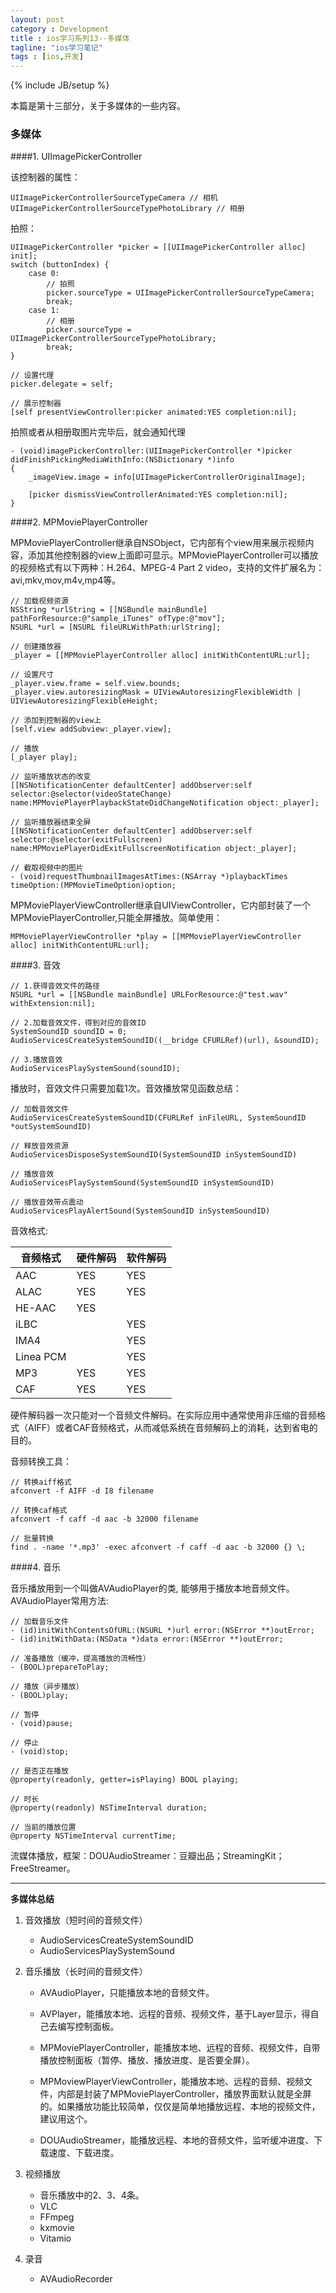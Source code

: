 ```yaml
---
layout: post
category : Development
title : ios学习系列13--多媒体
tagline: "ios学习笔记"
tags : [ios,开发]
---
```

{% include JB/setup %}

本篇是第十三部分，关于多媒体的一些内容。

### 多媒体

####1. UIImagePickerController

   该控制器的属性：
   
    UIImagePickerControllerSourceTypeCamera // 相机
    UIImagePickerControllerSourceTypePhotoLibrary // 相册

   拍照：

	UIImagePickerController *picker = [[UIImagePickerController alloc] init];
	switch (buttonIndex) {
		case 0:
		    // 拍照
		    picker.sourceType = UIImagePickerControllerSourceTypeCamera;
		    break;
		case 1:
		    // 相册
		    picker.sourceType = UIImagePickerControllerSourceTypePhotoLibrary;
		    break;
	}
		
	// 设置代理
	picker.delegate = self;

	// 展示控制器
	[self presentViewController:picker animated:YES completion:nil];

   拍照或者从相册取图片完毕后，就会通知代理
   
	- (void)imagePickerController:(UIImagePickerController *)picker didFinishPickingMediaWithInfo:(NSDictionary *)info
	{
		_imageView.image = info[UIImagePickerControllerOriginalImage];
		    
		[picker dismissViewControllerAnimated:YES completion:nil];
	}

####2. MPMoviePlayerController

MPMoviePlayerController继承自NSObject，它内部有个view用来展示视频内容，添加其他控制器的view上面即可显示。MPMoviePlayerController可以播放的视频格式有以下两种：H.264、MPEG-4 Part 2 video，支持的文件扩展名为：avi,mkv,mov,m4v,mp4等。

	// 加载视频资源
	NSString *urlString = [[NSBundle mainBundle] pathForResource:@"sample_iTunes" ofType:@"mov"];
	NSURL *url = [NSURL fileURLWithPath:urlString];

	// 创建播放器
	_player = [[MPMoviePlayerController alloc] initWithContentURL:url];
	
	// 设置尺寸
	_player.view.frame = self.view.bounds;
	_player.view.autoresizingMask = UIViewAutoresizingFlexibleWidth | UIViewAutoresizingFlexibleHeight;

	// 添加到控制器的view上
	[self.view addSubview:_player.view];

	// 播放
	[_player play];
	
	// 监听播放状态的改变
	[[NSNotificationCenter defaultCenter] addObserver:self selector:@selector(videoStateChange) name:MPMoviePlayerPlaybackStateDidChangeNotification object:_player];

	// 监听播放器结束全屏
	[[NSNotificationCenter defaultCenter] addObserver:self selector:@selector(exitFullscreen) name:MPMoviePlayerDidExitFullscreenNotification object:_player];
	
	// 截取视频中的图片
	- (void)requestThumbnailImagesAtTimes:(NSArray *)playbackTimes timeOption:(MPMovieTimeOption)option;

MPMoviePlayerViewController继承自UIViewController，它内部封装了一个MPMoviePlayerController,只能全屏播放。简单使用：

	MPMoviePlayerViewController *play = [[MPMoviePlayerViewController alloc] initWithContentURL:url];

####3. 音效

	// 1.获得音效文件的路径
	NSURL *url = [[NSBundle mainBundle] URLForResource:@"test.wav" withExtension:nil];
	
	// 2.加载音效文件，得到对应的音效ID
	SystemSoundID soundID = 0;
	AudioServicesCreateSystemSoundID((__bridge CFURLRef)(url), &soundID);
	
	// 3.播放音效
	AudioServicesPlaySystemSound(soundID);

播放时，音效文件只需要加载1次。音效播放常见函数总结：

	// 加载音效文件
	AudioServicesCreateSystemSoundID(CFURLRef inFileURL, SystemSoundID *outSystemSoundID)
	
	// 释放音效资源
	AudioServicesDisposeSystemSoundID(SystemSoundID inSystemSoundID)
	
	// 播放音效
	AudioServicesPlaySystemSound(SystemSoundID inSystemSoundID)
	
	// 播放音效带点震动
	AudioServicesPlayAlertSound(SystemSoundID inSystemSoundID)

音效格式:

  | 音频格式 | 硬件解码 | 软件解码 |
  | ------- | ----- | ------ |
  | AAC | YES | YES |
  | ALAC | YES | YES |
  | HE-AAC | YES |  |
  | iLBC | | YES |
  | IMA4 |  | YES|
  | Linea PCM |  | YES |
  | MP3 | YES | YES |
  | CAF | YES | YES|
  
硬件解码器一次只能对一个音频文件解码。在实际应用中通常使用非压缩的音频格式（AIFF）或者CAF音频格式，从而减低系统在音频解码上的消耗，达到省电的目的。

音频转换工具：

	// 转换aiff格式
	afconvert -f AIFF -d I8 filename
	
	// 转换caf格式
	afconvert -f caff -d aac -b 32000 filename
	
	// 批量转换
	find . -name '*.mp3' -exec afconvert -f caff -d aac -b 32000 {} \;

####4. 音乐

音乐播放用到一个叫做AVAudioPlayer的类, 能够用于播放本地音频文件。AVAudioPlayer常用方法:

	// 加载音乐文件
	- (id)initWithContentsOfURL:(NSURL *)url error:(NSError **)outError;
	- (id)initWithData:(NSData *)data error:(NSError **)outError;
	
	// 准备播放（缓冲，提高播放的流畅性）
	- (BOOL)prepareToPlay;
	
	// 播放（异步播放）
	- (BOOL)play;
	
	// 暂停
	- (void)pause;
	
	// 停止
	- (void)stop;
	
	// 是否正在播放
	@property(readonly, getter=isPlaying) BOOL playing;
	
	// 时长
	@property(readonly) NSTimeInterval duration;
	
	// 当前的播放位置
	@property NSTimeInterval currentTime;

流媒体播放，框架：DOUAudioStreamer：豆瓣出品；StreamingKit；FreeStreamer。


---
**多媒体总结**

1. 音效播放（短时间的音频文件）

   * AudioServicesCreateSystemSoundID
   * AudioServicesPlaySystemSound

2. 音乐播放（长时间的音频文件）

   * AVAudioPlayer，只能播放本地的音频文件。

   * AVPlayer，能播放本地、远程的音频、视频文件，基于Layer显示，得自己去编写控制面板。
   * MPMoviePlayerController，能播放本地、远程的音频、视频文件，自带播放控制面板（暂停、播放、播放进度、是否要全屏）。
   * MPMoviewPlayerViewController，能播放本地、远程的音频、视频文件，内部是封装了MPMoviePlayerController，播放界面默认就是全屏的。如果播放功能比较简单，仅仅是简单地播放远程、本地的视频文件，建议用这个。
   * DOUAudioStreamer，能播放远程、本地的音频文件，监听缓冲进度、下载速度、下载进度。

3. 视频播放

   * 音乐播放中的2、3、4条。
   * VLC
   * FFmpeg
   * kxmovie
   * Vitamio

4. 录音
 
   * AVAudioRecorder

